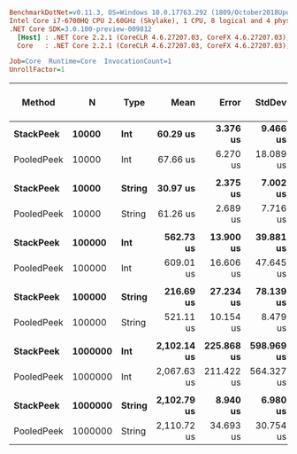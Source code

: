 ``` ini

BenchmarkDotNet=v0.11.3, OS=Windows 10.0.17763.292 (1809/October2018Update/Redstone5)
Intel Core i7-6700HQ CPU 2.60GHz (Skylake), 1 CPU, 8 logical and 4 physical cores
.NET Core SDK=3.0.100-preview-009812
  [Host] : .NET Core 2.2.1 (CoreCLR 4.6.27207.03, CoreFX 4.6.27207.03), 64bit RyuJIT
  Core   : .NET Core 2.2.1 (CoreCLR 4.6.27207.03, CoreFX 4.6.27207.03), 64bit RyuJIT

Job=Core  Runtime=Core  InvocationCount=1  
UnrollFactor=1  

```
|     Method |       N |   Type |        Mean |      Error |     StdDev |      Median | Ratio | RatioSD | Gen 0/1k Op | Gen 1/1k Op | Gen 2/1k Op | Allocated Memory/Op |
|----------- |-------- |------- |------------:|-----------:|-----------:|------------:|------:|--------:|------------:|------------:|------------:|--------------------:|
|  **StackPeek** |   **10000** |    **Int** |    **60.29 us** |   **3.376 us** |   **9.466 us** |    **53.36 us** |  **1.00** |    **0.00** |           **-** |           **-** |           **-** |                   **-** |
| PooledPeek |   10000 |    Int |    67.66 us |   6.270 us |  18.089 us |    55.24 us |  1.14 |    0.34 |           - |           - |           - |                   - |
|            |         |        |             |            |            |             |       |         |             |             |             |                     |
|  **StackPeek** |   **10000** | **String** |    **30.97 us** |   **2.375 us** |   **7.002 us** |    **25.41 us** |  **1.00** |    **0.00** |           **-** |           **-** |           **-** |                   **-** |
| PooledPeek |   10000 | String |    61.26 us |   2.689 us |   7.716 us |    56.75 us |  2.08 |    0.52 |           - |           - |           - |                   - |
|            |         |        |             |            |            |             |       |         |             |             |             |                     |
|  **StackPeek** |  **100000** |    **Int** |   **562.73 us** |  **13.900 us** |  **39.881 us** |   **544.64 us** |  **1.00** |    **0.00** |           **-** |           **-** |           **-** |                   **-** |
| PooledPeek |  100000 |    Int |   609.01 us |  16.606 us |  47.645 us |   607.43 us |  1.09 |    0.11 |           - |           - |           - |                   - |
|            |         |        |             |            |            |             |       |         |             |             |             |                     |
|  **StackPeek** |  **100000** | **String** |   **216.69 us** |  **27.234 us** |  **78.139 us** |   **243.63 us** |  **1.00** |    **0.00** |           **-** |           **-** |           **-** |                   **-** |
| PooledPeek |  100000 | String |   521.11 us |  10.154 us |   8.479 us |   515.53 us |  1.91 |    0.23 |           - |           - |           - |                   - |
|            |         |        |             |            |            |             |       |         |             |             |             |                     |
|  **StackPeek** | **1000000** |    **Int** | **2,102.14 us** | **225.868 us** | **598.969 us** | **2,229.55 us** |  **1.00** |    **0.00** |           **-** |           **-** |           **-** |                   **-** |
| PooledPeek | 1000000 |    Int | 2,067.63 us | 211.422 us | 564.327 us | 2,221.05 us |  1.02 |    0.26 |           - |           - |           - |                   - |
|            |         |        |             |            |            |             |       |         |             |             |             |                     |
|  **StackPeek** | **1000000** | **String** | **2,102.79 us** |   **8.940 us** |   **6.980 us** | **2,103.08 us** |  **1.00** |    **0.00** |           **-** |           **-** |           **-** |                   **-** |
| PooledPeek | 1000000 | String | 2,110.72 us |  34.693 us |  30.754 us | 2,100.31 us |  1.00 |    0.02 |           - |           - |           - |                   - |
